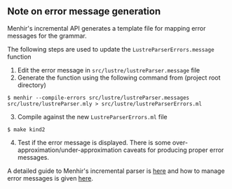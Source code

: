 Note on error message generation
--------------------------------

Menhir's incremental API generates a template file for mapping error messages for the grammar.

The following steps are used to update the `LustreParserErrors.message` function

1. Edit the error message in `src/lustre/lustreParser.message` file
2. Generate the function using the following command from (project root directory)
```
$ menhir --compile-errors src/lustre/lustreParser.messages src/lustre/lustreParser.mly > src/lustre/lustreParserErrors.ml
```
3. Compile against the new `LustreParserErrors.ml` file
```
$ make kind2
```
4. Test if the error message is displayed. There is some over-approximation/under-approximation caveats for
producing proper error messages.

A detailed guide to Menhir's incremental parser is [here](http://gallium.inria.fr/~fpottier/menhir/manual.html#sec57)
and how to manage error messages is given [here](http://gallium.inria.fr/~fpottier/menhir/manual.html#sec67). 

